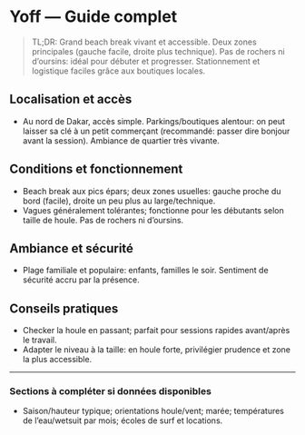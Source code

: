 # Yoff — Guide complet

> TL;DR: Grand beach break vivant et accessible. Deux zones principales (gauche facile, droite plus technique). Pas de rochers ni d’oursins: idéal pour débuter et progresser. Stationnement et logistique faciles grâce aux boutiques locales.

## Localisation et accès

- Au nord de Dakar, accès simple. Parkings/boutiques alentour: on peut laisser sa clé à un petit commerçant (recommandé: passer dire bonjour avant la session). Ambiance de quartier très vivante.

## Conditions et fonctionnement

- Beach break aux pics épars; deux zones usuelles: gauche proche du bord (facile), droite un peu plus au large/technique.
- Vagues généralement tolérantes; fonctionne pour les débutants selon taille de houle. Pas de rochers ni d’oursins.

## Ambiance et sécurité

- Plage familiale et populaire: enfants, familles le soir. Sentiment de sécurité accru par la présence.

## Conseils pratiques

- Checker la houle en passant; parfait pour sessions rapides avant/après le travail.
- Adapter le niveau à la taille: en houle forte, privilégier prudence et zone la plus accessible.

---

### Sections à compléter si données disponibles

- Saison/hauteur typique; orientations houle/vent; marée; températures de l’eau/wetsuit par mois; écoles de surf et locations.
